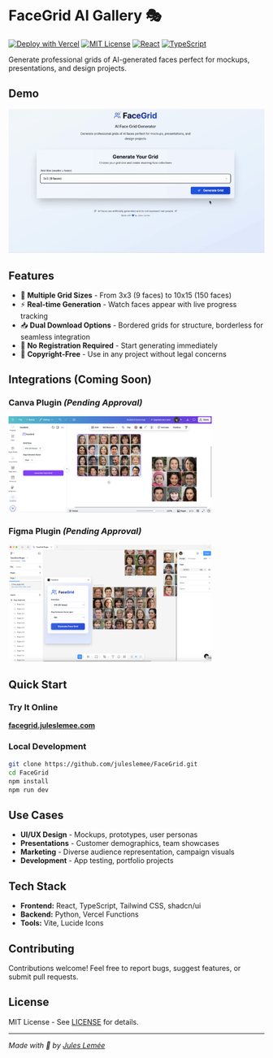 # FaceGrid AI Gallery 🎭

[![Deploy with Vercel](https://vercel.com/button)](https://vercel.com/new/clone?repository-url=https%3A%2F%2Fgithub.com%2Fjuleslemee%2FFaceGrid)
[![MIT License](https://img.shields.io/badge/License-MIT-green.svg)](https://choosealicense.com/licenses/mit/)
[![React](https://img.shields.io/badge/React-20232A?logo=react&logoColor=61DAFB)](https://reactjs.org/)
[![TypeScript](https://img.shields.io/badge/TypeScript-007ACC?logo=typescript&logoColor=white)](https://www.typescriptlang.org/)

Generate professional grids of AI-generated faces perfect for mockups, presentations, and design projects.

## Demo

![FaceGrid Demo](public/demo.gif)

## Features

- 🎯 **Multiple Grid Sizes** - From 3x3 (9 faces) to 10x15 (150 faces)
- ⚡ **Real-time Generation** - Watch faces appear with live progress tracking
- 📥 **Dual Download Options** - Bordered grids for structure, borderless for seamless integration
- 🚀 **No Registration Required** - Start generating immediately
- 💼 **Copyright-Free** - Use in any project without legal concerns

## Integrations (Coming Soon)

### Canva Plugin *(Pending Approval)*
<img src="public/CanvaPlugin.png" alt="FaceGrid Canva Plugin" width="400">

### Figma Plugin *(Pending Approval)*
<img src="public/FigmaPlugin.png" alt="FaceGrid Figma Plugin" width="400">

## Quick Start

### Try It Online
**[facegrid.juleslemee.com](https://facegrid.juleslemee.com)**

### Local Development
```bash
git clone https://github.com/juleslemee/FaceGrid.git
cd FaceGrid
npm install
npm run dev
```

## Use Cases

- **UI/UX Design** - Mockups, prototypes, user personas
- **Presentations** - Customer demographics, team showcases
- **Marketing** - Diverse audience representation, campaign visuals
- **Development** - App testing, portfolio projects

## Tech Stack

- **Frontend:** React, TypeScript, Tailwind CSS, shadcn/ui
- **Backend:** Python, Vercel Functions
- **Tools:** Vite, Lucide Icons

## Contributing

Contributions welcome! Feel free to report bugs, suggest features, or submit pull requests.

## License

MIT License - See [LICENSE](LICENSE) for details.

---

*Made with 💙 by [Jules Lemée](https://juleslemee.com)*